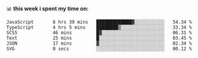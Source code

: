 📊 **this week i spent my time on:**
<!--START_SECTION:waka-->

```text
JavaScript       6 hrs 39 mins   █████████████▓░░░░░░░░░░░   54.34 %
TypeScript       4 hrs 5 mins    ████████▒░░░░░░░░░░░░░░░░   33.34 %
SCSS             46 mins         █▓░░░░░░░░░░░░░░░░░░░░░░░   06.31 %
Text             25 mins         █░░░░░░░░░░░░░░░░░░░░░░░░   03.45 %
JSON             17 mins         ▓░░░░░░░░░░░░░░░░░░░░░░░░   02.34 %
SVG              0 secs          ░░░░░░░░░░░░░░░░░░░░░░░░░   00.12 %
```

<!--END_SECTION:waka-->
